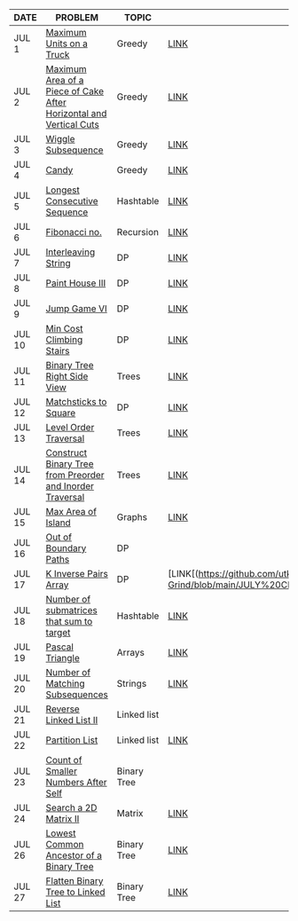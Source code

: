 |DATE|PROBLEM|TOPIC|SOLUTION|IMPORTANT|
|----|-------|-----|--------|---------|
|JUL 1|[Maximum Units on a Truck](https://leetcode.com/problems/maximum-units-on-a-truck/)|Greedy|[LINK](https://github.com/utkarsh006/LeetCode-Grind/blob/main/JULY%20CHALLENGES/Jul%201_Maximum%20Units%20on%20a%20Truck.cpp)|
|JUL 2|[Maximum Area of a Piece of Cake After Horizontal and Vertical Cuts](https://leetcode.com/problems/maximum-area-of-a-piece-of-cake-after-horizontal-and-vertical-cuts/)|Greedy|[LINK](https://github.com/utkarsh006/LeetCode-Grind/blob/main/JULY%20CHALLENGES/Jul%202_Maximum%20Area%20of%20a%20Piece%20of%20Cake%20After%20Horizontal%20and%20Vertical%20Cuts.cpp)|
|JUL 3|[Wiggle Subsequence](https://leetcode.com/problems/wiggle-subsequence/)|Greedy|[LINK](https://github.com/utkarsh006/LeetCode-Grind/blob/main/JULY%20CHALLENGES/Jul%203_Wiggle%20Subsequence.cpp)|
|JUL 4|[Candy](https://leetcode.com/problems/candy/)|Greedy|[LINK](https://github.com/utkarsh006/LeetCode-Grind/blob/main/JULY%20CHALLENGES/Jul%204_Candy.cpp)|
|JUL 5|[Longest Consecutive Sequence](https://leetcode.com/problems/longest-consecutive-sequence/)|Hashtable|[LINK](https://github.com/utkarsh006/LeetCode-Grind/blob/main/JULY%20CHALLENGES/Jul%205_Longest%20Consecutive%20Sequence.cpp)|💡
|JUL 6|[Fibonacci no.](https://leetcode.com/problems/fibonacci-number/)|Recursion|[LINK](https://github.com/utkarsh006/LeetCode-Grind/blob/main/JULY%20CHALLENGES/Jul%206_Fibonacci%20number.cpp)|
|JUL 7|[Interleaving String](https://leetcode.com/problems/interleaving-string/)|DP|[LINK](https://github.com/utkarsh006/LeetCode-Grind/blob/main/JULY%20CHALLENGES/Jul%207_Interleaving%20String.cpp)|💡
|JUL 8|[Paint House III](https://leetcode.com/problems/paint-house-iii/)|DP|[LINK](https://github.com/utkarsh006/LeetCode-Grind/blob/main/JULY%20CHALLENGES/Jul%208_Paint%20House%20III.cpp)|
|JUL 9|[Jump Game VI](https://leetcode.com/problems/jump-game-vi/)|DP|[LINK](https://github.com/utkarsh006/LeetCode-Grind/blob/main/JULY%20CHALLENGES/Jul%209_Jump%20Game%20VI.cpp)|
|JUL 10|[ Min Cost Climbing Stairs](https://leetcode.com/problems/min-cost-climbing-stairs/)|DP|[LINK](https://github.com/utkarsh006/LeetCode-Grind/blob/main/JULY%20CHALLENGES/Jul%2010_Min%20Cost%20Climbing%20Stairs.cpp)|💡
|JUL 11|[Binary Tree Right Side View](https://leetcode.com/problems/binary-tree-right-side-view/)|Trees|[LINK](https://github.com/utkarsh006/LeetCode-Grind/blob/main/JULY%20CHALLENGES/Jul%2011_Binary%20Tree%20Right%20Side%20View.cpp)|💡
|JUL 12|[Matchsticks to Square](https://leetcode.com/problems/matchsticks-to-square/)|DP|[LINK](https://github.com/utkarsh006/LeetCode-Grind/blob/main/JULY%20CHALLENGES/Jul%2012_Matchsticks%20to%20Square.cpp)|
|JUL 13|[Level Order Traversal](https://leetcode.com/problems/binary-tree-level-order-traversal/)|Trees|[LINK](https://github.com/utkarsh006/LeetCode-Grind/blob/main/JULY%20CHALLENGES/Jul%2013_Level%20Order%20Traversal.cpp)|
|JUL 14|[Construct Binary Tree from Preorder and Inorder Traversal](https://leetcode.com/problems/construct-binary-tree-from-preorder-and-inorder-traversal/)|Trees|[LINK](https://github.com/utkarsh006/LeetCode-Grind/blob/main/JULY%20CHALLENGES/Jul%2014%20_Construct%20Binary%20Tree%20from%20Preorder%20and%20Inorder%20Traversal.cpp)|💡
|JUL 15|[Max Area of Island](https://leetcode.com/problems/max-area-of-island/)|Graphs|[LINK](https://github.com/utkarsh006/LeetCode-Grind/blob/main/JULY%20CHALLENGES/Jul%2015%20Max_area_of_island.cpp)|
|JUL 16|[Out of Boundary Paths](https://leetcode.com/problems/out-of-boundary-paths/)|DP||
|JUL 17|[K Inverse Pairs Array](https://leetcode.com/problems/k-inverse-pairs-array/)|DP|[LINK[(https://github.com/utkarsh006/LeetCode-Grind/blob/main/JULY%20CHALLENGES/Jul%2017_%20K%20Inverse%20Pairs%20Array.cpp)|💡
|JUL 18|[Number of submatrices that sum to target](https://leetcode.com/problems/number-of-submatrices-that-sum-to-target/)|Hashtable|[LINK](https://github.com/utkarsh006/LeetCode-Grind/blob/main/JULY%20CHALLENGES/Jul%2018_%20Number%20of%20Submatrices%20That%20Sum%20to%20Target.cpp)|💡
|JUL 19|[Pascal Triangle](https://leetcode.com/problems/pascals-triangle/)|Arrays|[LINK](https://github.com/utkarsh006/LeetCode-Grind/blob/main/JULY%20CHALLENGES/Jul%2019_%20Pascal%20Triangle.cpp)|💡
|JUL 20|[Number of Matching Subsequences](https://leetcode.com/problems/number-of-matching-subsequences/)|Strings|[LINK](https://github.com/utkarsh006/LeetCode-Grind/blob/main/JULY%20CHALLENGES/Jul%2020_%20Number%20of%20Matching%20Subsequences.cpp)|💡
|JUL 21|[Reverse Linked List II](https://leetcode.com/problems/reverse-linked-list-ii/)|Linked list||💡
|JUL 22|[Partition List](https://leetcode.com/problems/partition-list/)|Linked list|[LINK](https://github.com/utkarsh006/LeetCode-Grind/blob/main/JULY%20CHALLENGES/Jul%2022_Partition%20List.cpp)|💡
|JUL 23|[Count of Smaller Numbers After Self](https://leetcode.com/problems/count-of-smaller-numbers-after-self/)|Binary Tree||💡
|JUL 24|[Search a 2D Matrix II](https://leetcode.com/problems/search-a-2d-matrix-ii/)|Matrix|[LINK](https://github.com/utkarsh006/LeetCode-Grind/blob/main/JULY%20CHALLENGES/Jul%2024_Search%20a%202D%20Matrix%20II.cpp)|💡
|JUL 26| [Lowest Common Ancestor of a Binary Tree](https://leetcode.com/problems/lowest-common-ancestor-of-a-binary-tree/) | Binary Tree |[LINK](https://github.com/utkarsh006/LeetCode-Grind/blob/main/JULY%20CHALLENGES/JUL%2026_LCA%20of%20Binary%20Tree.md)|💡|
|JUL 27| [Flatten Binary Tree to Linked List](https://leetcode.com/problems/flatten-binary-tree-to-linked-list/) | Binary Tree |[LINK](https://github.com/utkarsh006/LeetCode-Grind/blob/main/JULY%20CHALLENGES/JUL%2027_Flatten%20Binary%20Tree%20to%20Linked%20List.cpp)|
